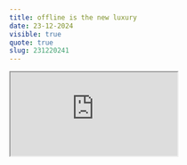 ```yaml
---
title: offline is the new luxury
date: 23-12-2024
visible: true
quote: true
slug: 231220241
---
```

<iframe src="https://www.youtube.com/embed/_No response_" allowfullscreen></iframe>
